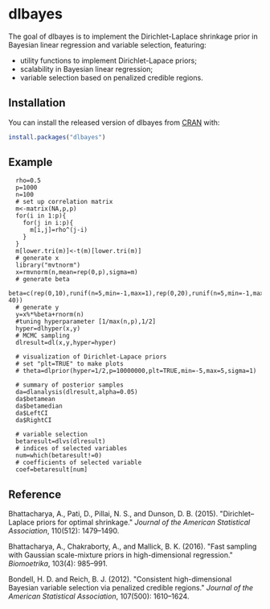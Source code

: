 # dlbayes

The goal of dlbayes is to implement the Dirichlet-Laplace shrinkage prior in Bayesian linear regression and variable selection, featuring: 
- utility functions to implement Dirichlet-Lapace priors; 
- scalability in Bayesian linear regression; 
- variable selection based on penalized credible regions. 

## Installation

You can install the released version of dlbayes from [CRAN](https://CRAN.R-project.org) with:

``` r
install.packages("dlbayes")
```

## Example

``` 
  rho=0.5
  p=1000
  n=100
  # set up correlation matrix
  m<-matrix(NA,p,p)
  for(i in 1:p){
    for(j in i:p){
      m[i,j]=rho^(j-i)
    }
  }
  m[lower.tri(m)]<-t(m)[lower.tri(m)]
  # generate x
  library("mvtnorm")
  x=rmvnorm(n,mean=rep(0,p),sigma=m)
  # generate beta
  beta=c(rep(0,10),runif(n=5,min=-1,max=1),rep(0,20),runif(n=5,min=-1,max=1),rep(0,p-40))
  # generate y
  y=x%*%beta+rnorm(n)
  #tuning hyperparameter [1/max(n,p),1/2]
  hyper=dlhyper(x,y)
  # MCMC sampling
  dlresult=dl(x,y,hyper=hyper)
  
  # visualization of Dirichlet-Lapace priors
  # set "plt=TRUE" to make plots 
  # theta=dlprior(hyper=1/2,p=10000000,plt=TRUE,min=-5,max=5,sigma=1)
  
  # summary of posterior samples 
  da=dlanalysis(dlresult,alpha=0.05)
  da$betamean
  da$betamedian
  da$LeftCI
  da$RightCI
  
  # variable selection
  betaresult=dlvs(dlresult)
  # indices of selected variables 
  num=which(betaresult!=0)
  # coefficients of selected variable
  coef=betaresult[num]
```
## Reference 

Bhattacharya, A., Pati, D., Pillai, N. S., and Dunson, D. B. (2015). "Dirichlet–Laplace priors for optimal shrinkage." *Journal of the American Statistical Association*, 110(512): 1479–1490. 

Bhattacharya, A., Chakraborty, A., and Mallick, B. K. (2016). "Fast sampling with Gaussian scale-mixture priors in high-dimensional regression." *Biomoetrika*, 103(4): 985–991. 

Bondell, H. D. and Reich, B. J. (2012). "Consistent high-dimensional Bayesian variable selection via penalized credible regions." *Journal of the American Statistical Association*, 107(500): 1610–1624. 

